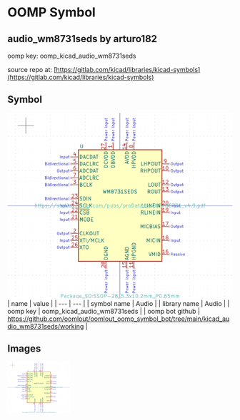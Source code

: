 # OOMP Symbol  
## audio_wm8731seds  by arturo182  
  
oomp key: oomp_kicad_audio_wm8731seds  
  
source repo at: [https://gitlab.com/kicad/libraries/kicad-symbols](https://gitlab.com/kicad/libraries/kicad-symbols)  
## Symbol  
  
[![working.png](working_600.png)](working.png)  
| name | value | 
| --- | --- | 
| symbol name | Audio | 
| library name | Audio | 
| oomp key | oomp_kicad_audio_wm8731seds | 
| oomp bot github | https://github.com/oomlout/oomlout_oomp_symbol_bot/tree/main/kicad_audio_wm8731seds/working | 
## Images  
  
[![working.png](working_140.png)](working.png)  
